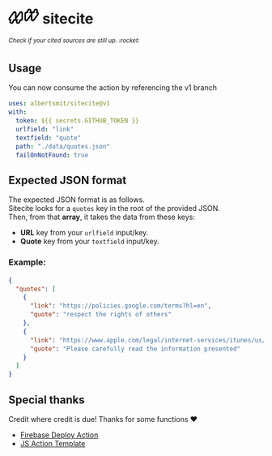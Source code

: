 <h1>  
  <span href="https://github.com/albertsmit/visnet">
    <img src=".github/static/logo.png" alt="Logo" height="30"> 
    sitecite
  </span>
</h1>
<sup><i>Check if your cited sources are still up. :rocket:</i></sup>

## Usage

You can now consume the action by referencing the v1 branch

```yaml
uses: albertsmit/sitecite@v1
with:
  token: ${{ secrets.GITHUB_TOKEN }}
  urlfield: "link"
  textfield: "quote"
  path: "./data/quotes.json"
  failOnNotFound: true
```

## Expected JSON format

The expected JSON format is as follows.\
Sitecite looks for a `quotes` key in the root of the provided JSON.\
Then, from that **array**, it takes the data from these keys:

- **URL** key from your `urlfield` input/key.
- **Quote** key from your `textfield` input/key.

### Example:

```json
{
  "quotes": [
    {
      "link": "https://policies.google.com/terms?hl=en",
      "quote": "respect the rights of others"
    },
    {
      "link": "https://www.apple.com/legal/internet-services/itunes/us/terms.html",
      "quote": "Please carefully read the information presented"
    }
  ]
}
```

## Special thanks

Credit where credit is due!
Thanks for some functions :heart:

- [Firebase Deploy Action](https://github.com/FirebaseExtended/action-hosting-deploy)
- [JS Action Template](https://github.com/actions/javascript-action)
